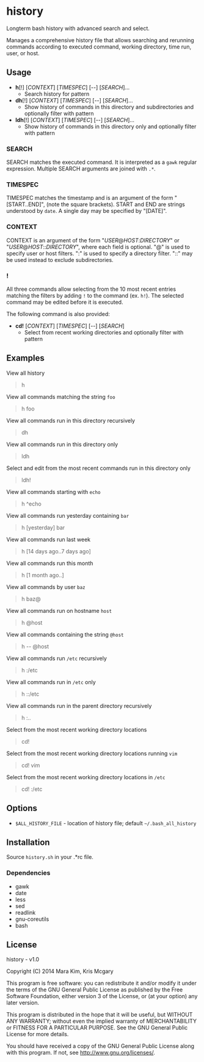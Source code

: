 # history

Longterm bash history with advanced search and select.

Manages a comprehensive history file that
allows searching and rerunning commands according to
executed command, working directory, time run, user, or host.


## Usage

* **h**[!] [*CONTEXT*] [*TIMESPEC*] [--] [*SEARCH*]...
  * Search history for pattern
* **dh**[!] [*CONTEXT*] [*TIMESPEC*] [--] [*SEARCH*]...
  * Show history of commands in this directory and subdirectories and optionally filter with pattern
* **ldh**[!] [*CONTEXT*] [*TIMESPEC*] [--] [*SEARCH*]...
  * Show history of commands in this directory only and optionally filter with pattern

### SEARCH
SEARCH matches the executed command.
It is interpreted as a `gawk` regular expression.
Multiple SEARCH arguments are joined with `.*`.

### TIMESPEC
TIMESPEC matches the timestamp and
is an argument of the form "[START..END]", (note the square brackets).
START and END are strings understood by `date`.
A single day may be specified by "[DATE]".

### CONTEXT
CONTEXT is an argument of the form "*USER*@*HOST*:*DIRECTORY*"
or "*USER*@*HOST*::*DIRECTORY*", where each field is optional.
"@" is used to specify user or host filters.
":" is used to specify a directory filter.
"::" may be used instead to exclude subdirectories.

### !
All three commands allow selecting from the 10 most recent entries
matching the filters by adding `!` to the command (ex. `h!`).
The selected command may be edited before it is executed.

The following command is also provided:

* **cd!** [*CONTEXT*] [*TIMESPEC*] [--] [*SEARCH*]
  * Select from recent working directories and optionally filter with pattern

## Examples

View all history
> h

View all commands matching the string `foo`
> h foo

View all commands run in this directory recursively
> dh

View all commands run in this directory only
> ldh

Select and edit from the most recent commands run in this directory only
> ldh!

View all commands starting with `echo`
> h ^echo

View all commands run yesterday containing `bar`
> h [yesterday] bar

View all commands run last week
> h [14 days ago..7 days ago]

View all commands run this month
> h [1 month ago..]

View all commands by user `baz`
> h baz@

View all commands run on hostname `host`
> h @host

View all commands containing the string `@host`
> h -- @host

View all commands run `/etc` recursively
> h :/etc

View all commands run in `/etc` only
> h ::/etc

View all commands run in the parent directory recursively
> h :..

Select from the most recent working directory locations
> cd!

Select from the most recent working directory locations running `vim`
> cd! vim

Select from the most recent working directory locations in `/etc`
> cd! :/etc


## Options

* `$ALL_HISTORY_FILE` - location of history file; default `~/.bash_all_history`


## Installation

Source `history.sh` in your .\*rc file.

### Dependencies

* gawk
* date
* less
* sed
* readlink
* gnu-coreutils
* bash


## License

history - v1.0

Copyright (C) 2014  Mara Kim, Kris Mcgary

This program is free software: you can redistribute it and/or modify
it under the terms of the GNU General Public License as published by
the Free Software Foundation, either version 3 of the License, or
(at your option) any later version.

This program is distributed in the hope that it will be useful,
but WITHOUT ANY WARRANTY; without even the implied warranty of
MERCHANTABILITY or FITNESS FOR A PARTICULAR PURPOSE.  See the
GNU General Public License for more details.

You should have received a copy of the GNU General Public License
along with this program.  If not, see <http://www.gnu.org/licenses/>.
